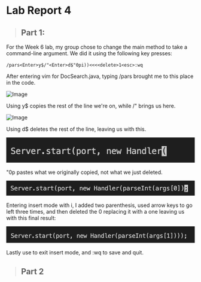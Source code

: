 # Lab Report 4

> ## Part 1:
For the Week 6 lab, my group chose to change the main method to take a command-line argument. We did it using the following key presses:
```
/pars<Enter>y$/"<Enter>d$"0pi))<<<<delete>1<esc>:wq
```
After entering vim for DocSearch.java, typing /pars<Enter> brought me to this place in the code.

  ![Image](/parse<Enter>.png)
  
Using y$ copies the rest of the line we're on, while /"<Enter> brings us here.
  
  ![Image](/".png)
  
  Using d$ deletes the rest of the line, leaving us with this.
  
  ![Image](d$.png)
  
  "0p pastes what we originally copied, not what we just deleted.
  
  ![Image]("0p.png)
  
  Entering insert mode with i, I added two parenthesis, used arrow keys to go left three times, and then deleted the 0 replacing it with a one leaving us with this final result:
  
  ![Image](finalResult.png)
  
  Lastly use <esc> to exit insert mode, and :wq to save and quit.
  
> ## Part 2
